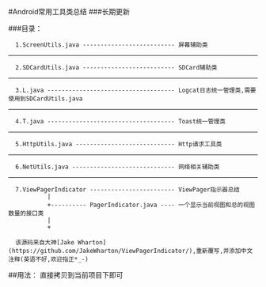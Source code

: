 #Android常用工具类总结
###长期更新



         
###目录：
   
      1.ScreenUtils.java -------------------------- 屏幕辅助类 
***
       
      2.SDCardUtils.java -------------------------- SDCard辅助类
***
      3.L.java ------------------------------------ Logcat日志统一管理类,需要使用到SDCardUtils.java
***
      4.T.java ------------------------------------ Toast统一管理类
***      
      5.HttpUtils.java ---------------------------- Http请求工具类
***
      6.NetUtils.java ----------------------------- 网络相关辅助类
***
      7.ViewPagerIndicator ------------------------ ViewPager指示器总结
	           | 
	           +---------- PagerIndicator.java ---- 一个显示当前视图和总的视图数量的接口类   
	           |   
               +                       
    
      该源码来自大神[Jake Wharton](https://github.com/JakeWharton/ViewPagerIndicator/),重新覆写,并添加中文注释(英语不好,欢迎指正*_-)








##用法：
    直接拷贝到当前项目下即可